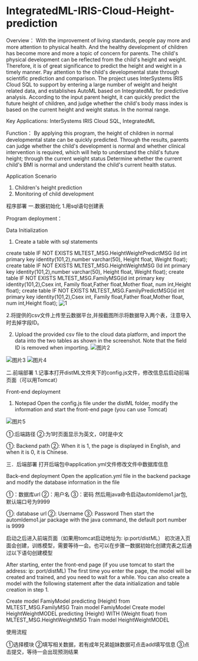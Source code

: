 # IntegratedML-IRIS-Cloud-Height-prediction

Overview：
With the improvement of living standards, people pay more and more attention to physical health. And the healthy development of children has become more and more a topic of concern for parents. The child's physical development can be reflected from the child's height and weight. Therefore, it is of great significance to predict the height and weight in a timely manner. Pay attention to the child's developmental state through scientific prediction and comparison.
The project uses InterSystems IRIS Cloud SQL to support by entering a large number of weight and height related data, and establishes AutoML based on IntegratedML for predictive analysis. According to the input parent height, it can quickly predict the future height of children, and judge whether the child's body mass index is based on the current height and weight status. In the normal range.

Key Applications: InterSystems IRIS Cloud SQL, IntegratedML


Function：
By applying this program, the height of children in normal developmental state can be quickly predicted. Through the results, parents can judge whether the child's development is normal and whether clinical intervention is required, which will help to understand the child's future height; through the current weight status Determine whether the current child's BMI is normal and understand the child's current health status.


Application Scenario
1. Children's height prediction
2. Monitoring of child development



程序部署
一.数据初始化
1.用sql语句创建表

Program deployment：

Data Initialization
1. Create a table with sql statements


create table IF NOT EXISTS MLTEST_MSG.HeightWeightPredictMSG (Id int primary key identity(101,2),number varchar(50), Height float, Weight  float);
create table IF NOT EXISTS MLTEST_MSG.HeightWeightMSG (Id int primary key identity(101,2),number varchar(50), Height float, Weight  float);
create table IF NOT EXISTS MLTEST_MSG.FamilyMSG(id int primary key identity(101,2),Csex int, Family float,Father float,Mother float, num int,Height float);
create table IF NOT EXISTS MLTEST_MSG.FamilyPredictMSG(id int primary key identity(101,2),Csex int, Family float,Father float,Mother float, num int,Height float);
       ![1](https://user-images.githubusercontent.com/124135718/231637923-69f5e1f7-41a4-4389-9366-62d79edff651.png)

2.将提供的csv文件上传至云数据平台,并按截图所示将数据导入两个表，注意导入时去掉字段ID。

2. Upload the provided csv file to the cloud data platform, and import the data into the two tables as shown in the screenshot. Note that the field ID is removed when importing.
![图片2](https://user-images.githubusercontent.com/124135718/231638013-2a06e658-c959-4a26-97e7-d1a131cb533f.png)

 ![图片3](https://user-images.githubusercontent.com/124135718/231638057-b9e85f72-4974-4726-b14e-8c57e628c195.png)
![图片4](https://user-images.githubusercontent.com/124135718/231638165-4ae188f1-b85e-4ae8-9f7f-bd316f098976.png)

          
二.前端部署
1.记事本打开distML文件夹下的config.js文件，修改信息后启动前端页面（可以用Tomcat）

Front-end deployment
1. Notepad Open the config.js file under the distML folder, modify the information and start the front-end page (you can use Tomcat)

![图片5](https://user-images.githubusercontent.com/124135718/231638315-5b860f04-cd3b-4845-a24c-40ba959a57d6.png)


 
①:后端路径 
②:为1时页面显示为英文，0时是中文

①: Backend path 
②: When it is 1, the page is displayed in English, and when it is 0, it is Chinese.

三．后端部署
打开后端包中application.yml文件修改文件中数据库信息

Back-end deployment
Open the application.yml file in the backend package and modify the database information in the file


①：数据库url
②：用户名
③：密码
然后用java命令启动automldemo1.jar包,默认端口号为9999

①: database url
②: Username
③: Password
Then start the automldemo1.jar package with the java command, the default port number is 9999


启动之后进入前端页面（如果用tomcat启动地址为:  ip:port/distML）
初次进入页面会创建，训练模型，需要等待一会。也可以在步骤一数据初始化创建完表之后通过以下语句创建模型

After starting, enter the front-end page (if you use tomcat to start the address: ip: port/distML)
The first time you enter the page, the model will be created and trained, and you need to wait for a while. You can also create a model with the following statement after the data initialization and table creation in step 1.

Create model FamiyModel predicting (Height) from MLTEST_MSG.FamilyMSG
Train model FamiyModel
Create model HeightWeightMODEL predicting (Height) WITH (Weight float)  from MLTEST_MSG.HeightWeightMSG
Train model HeightWeightMODEL

使用流程

①选择模块
②填写相关数据，若有成年兄弟姐妹数据可点击add填写信息
③点击提交，等待一会出现预测结果

